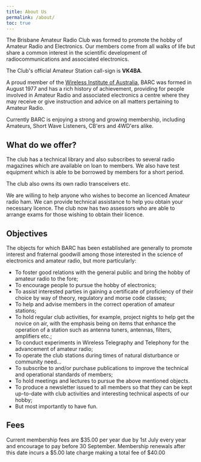 ```yaml
---
title: About Us
permalink: /about/
toc: true
---
```


The Brisbane Amateur Radio Club was formed to promote the hobby of Amateur Radio and Electronics.
Our members come from all walks of life but share a common interest in the scientific development of
radiocommunications and associated electronics.

The Club's official Amateur Station call-sign is __VK4BA__.

A proud member of the [Wireless Institute of
Australia](http://www.wia.org.au), BARC was formed in August 1977 and has
a rich history of achievement, providing for people involved in Amateur Radio and associated
electronics a centre where they may receive or give instruction and advice on all matters
pertaining to Amateur Radio.

Currently BARC is enjoying a strong and growing membership, including Amateurs, Short Wave
Listeners, CB'ers and 4WD'ers alike.

## What do we offer?

The club has a technical library and also subscribes to several radio magazines which are
available on loan to members. We also have test equipment which is able to be borrowed
by members for a short period.

The club also owns its own radio transceivers etc.

We are willing to help anyone who wishes to become an licenced Amateur radio ham.
We can provide technical assistance to help you obtain your necessary licence. The club
now has two assessors who are able to arrange exams for those wishing to obtain their licence.

## Objectives

The objects for which BARC has been established are generally to promote interest and fraternal
goodwill among those interested in the science of electronics and amateur radio, but more particularly:

* To foster good relations with the general public and bring the hobby of amateur radio to the fore;
* To encourage people to pursue the hobby of electronics;
* To assist interested parties in gaining a certificate of proficiency of their choice by way of theory, regulatory and morse code classes;
* To help and advise members in the correct operation of amateur stations;
* To hold regular club activities, for example, project nights to help get the novice on air, with the emphasis being on items that enhance the operation of a station such as antenna tuners, antennas, filters, amplifiers etc.;
* To conduct experiments in Wireless Telegraphy and Telephony for the advancement of amateur radio;
* To operate the club stations during times of natural disturbance or community need...
* To subscribe to and/or purchase publications to improve the technical and operational standards of members;
* To hold meetings and lectures to pursue the above mentioned objects.
* To produce a newsletter issued to all members so that they can be kept up-to-date with club activities and interesting technical aspects of our hobby;
* But most importantly to have fun.

## Fees

Current membership fees are $35.00 per year due by 1st July every year and encourage to pay before
30 September. Membership renewals after this date incurs a $5.00 late charge making a total fee of $40.00
